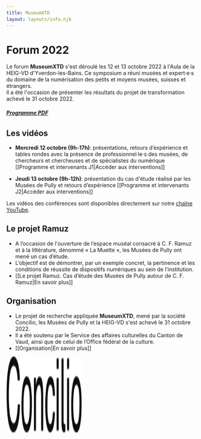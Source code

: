 ```yaml
---
title: MuseumXTD
layout: layouts/info.njk
---
```


# Forum 2022

Le forum **MuseumXTD** s'est déroulé les 12 et 13 octobre 2022 à l'Aula de la HEIG-VD d'Yverdon-les-Bains. Ce symposium a réuni musées et expert·e·s du domaine de la numérisation des petits et moyens musées, suisses et étrangers.     
Il a été l'occasion de présenter les résultats du projet de transformation achevé le 31 octobre 2022. 
###### **[Programme PDF](https://kdrive.infomaniak.com/app/share/131928/8f8c02ba-4179-48de-86dd-9c13c2589316)**     

## Les vidéos
- **Mercredi 12 octobre (9h-17h)**: présentations, retours d’expérience et tables rondes avec la présence de professionnel·le·s des musées, de chercheurs et chercheuses et de spécialistes du numérique
  [[Programme et intervenants J1|Accéder aux interventions]]

- **Jeudi 13 octobre (9h-12h)**: présentation du cas d'étude réalisé par les Musées de Pully et retours d’expérience
  [[Programme et intervenants J2|Accéder aux interventions]]

Les vidéos des conférences sont disponibles directement sur notre [chaîne YouTube](https://www.youtube.com/channel/UCTZJM5WsXDkH8QgMdACUNyw).

## Le projet Ramuz
- A l’occasion de l'ouverture de l’espace muséal consacré à C. F. Ramuz et à la littérature, dénommé « La Muette », les Musées de Pully ont mené un cas d’étude.
- L’objectif est de démontrer, par un exemple concret, la pertinence et les conditions de réussite de dispositifs numériques au sein de l’institution.
- [[Le projet Ramuz. Cas d’étude des Musées de Pully autour de C. F. Ramuz|En savoir plus]]

## Organisation
- Le projet de recherche appliquée **MuseumXTD**, mené par la société Concilio, les Musées de Pully et la HEIG-VD s'est achevé le 31 octobre 2022.  
- Il a été soutenu par le Service des affaires culturelles du Canton de Vaud, ainsi que de celui de l’Office fédéral de la culture. 
- [[Organisation|En savoir plus]]

<picture>
  <source media="(min-width: 600px)" srcset="/images/MXTD_visuel2022_c.png" />
  <img alt="Anneau fin recouvert d'un damier gris et blanc" src="/images/Logo-Concilio.svg" aligne="center" width="200" height="200">
</picture>

